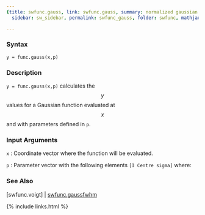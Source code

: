 ```yaml
---
{title: swfunc.gauss, link: swfunc.gauss, summary: normalized gaussian function, keywords: sample,
  sidebar: sw_sidebar, permalink: swfunc_gauss, folder: swfunc, mathjax: 'true'}

---
```

  
### Syntax
  
`y = func.gauss(x,p)`
  
### Description
  
`y = func.gauss(x,p)` calculates the $$y$$ values for a Gaussian function
evaluated at $$x$$ and with parameters defined in `p`.
  
### Input Arguments
  
`x`
: Coordinate vector where the function will be evaluated.
  
`p`
: Parameter vector with the following elements `[I Centre sigma]` where:
  
  
### See Also
  
[swfunc.voigt] \| [swfunc.gaussfwhm](swfunc_gaussfwhm)

{% include links.html %}
